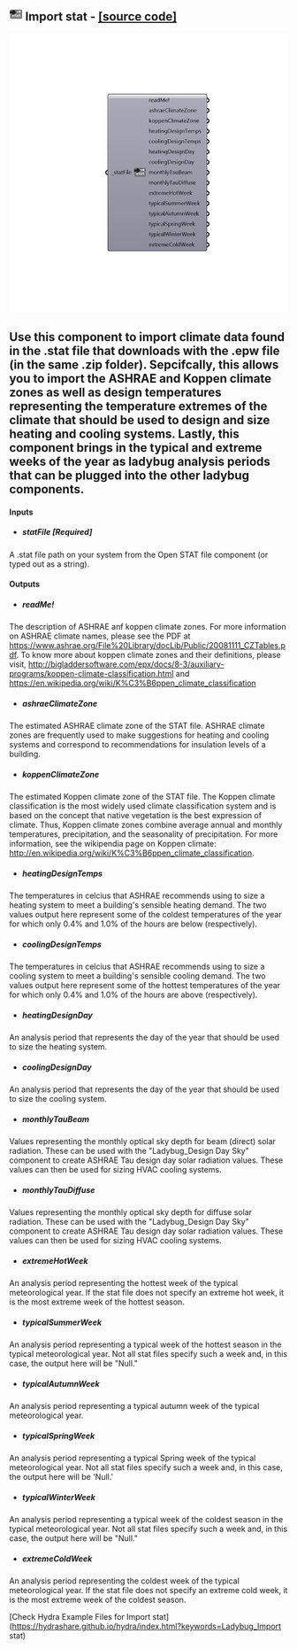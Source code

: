## ![](../../images/icons/Import_stat.png) Import stat - [[source code]](https://github.com/mostaphaRoudsari/ladybug/tree/master/src/Ladybug_Import%20stat.py)

![](../../images/components/Import_stat.png)

Use this component to import climate data found in the .stat file that downloads with the .epw file (in the same .zip folder).
 Sepcifcally, this allows you to import the ASHRAE and Koppen climate zones as well as design temperatures representing the temperature extremes of the climate that should be used to design and size heating and cooling systems.
 Lastly, this component brings in the typical and extreme weeks of the year as ladybug analysis periods that can be plugged into the other ladybug components.
 -
 

#### Inputs
* ##### statFile [Required]
A .stat file path on your system from the Open STAT file component (or typed out as a string).

#### Outputs
* ##### readMe!
The description of ASHRAE anf koppen climate zones. For more information on ASHRAE climate names, please see the PDF at https://www.ashrae.org/File%20Library/docLib/Public/20081111_CZTables.pdf. To know more about koppen climate zones and their definitions, please visit, http://bigladdersoftware.com/epx/docs/8-3/auxiliary-programs/koppen-climate-classification.html and https://en.wikipedia.org/wiki/K%C3%B6ppen_climate_classification
* ##### ashraeClimateZone
The estimated ASHRAE climate zone of the STAT file.  ASHRAE climate zones are frequently used to make suggestions for heating and cooling systems and correspond to recommendations for insulation levels of a building.
* ##### koppenClimateZone
The estimated Koppen climate zone of the STAT file.  The Koppen climate classification is the most widely used climate classification system and is based on the concept that native vegetation is the best expression of climate. Thus, Koppen climate zones combine average annual and monthly temperatures, precipitation, and the seasonality of precipitation.  For more information, see the wikipendia page on Koppen climate: http://en.wikipedia.org/wiki/K%C3%B6ppen_climate_classification.
* ##### heatingDesignTemps
The temperatures in celcius that ASHRAE recommends using to size a heating system to meet a building's sensible heating demand.  The two values output here represent some of the coldest temperatures of the year for which only 0.4% and 1.0% of the hours are below (respectively).
* ##### coolingDesignTemps
The temperatures in celcius that ASHRAE recommends using to size a cooling system to meet a building's sensible cooling demand.  The two values output here represent some of the hottest temperatures of the year for which only 0.4% and 1.0% of the hours are above (respectively).
* ##### heatingDesignDay
An analysis period that represents the day of the year that should be used to size the heating system.
* ##### coolingDesignDay
An analysis period that represents the day of the year that should be used to size the cooling system.
* ##### monthlyTauBeam
Values representing the monthly optical sky depth for beam (direct) solar radiation.  These can be used with the "Ladybug_Design Day Sky" component to create ASHRAE Tau design day solar radiation values.  These values can then be used for sizing HVAC cooling systems.
* ##### monthlyTauDiffuse
Values representing the monthly optical sky depth for diffuse solar radiation.  These can be used with the "Ladybug_Design Day Sky" component to create ASHRAE Tau design day solar radiation values.  These values can then be used for sizing HVAC cooling systems.
* ##### extremeHotWeek
An analysis period representing the hottest week of the typical meteorological year.  If the stat file does not specify an extreme hot week, it is the most extreme week of the hottest season.
* ##### typicalSummerWeek
An analysis period representing a typical week of the hottest season in the typical meteorological year.  Not all stat files specify such a week and, in this case, the output here will be "Null."
* ##### typicalAutumnWeek
An analysis period representing a typical autumn week of the typical meteorological year.
* ##### typicalSpringWeek
An analysis period representing a typical Spring week of the typical meteorological year.  Not all stat files specify such a week and, in this case, the output here will be 'Null.'
* ##### typicalWinterWeek
An analysis period representing a typical week of the coldest season in the typical meteorological year.  Not all stat files specify such a week and, in this case, the output here will be "Null."
* ##### extremeColdWeek
An analysis period representing the coldest week of the typical meteorological year.  If the stat file does not specify an extreme cold week, it is the most extreme week of the coldest season.


[Check Hydra Example Files for Import stat](https://hydrashare.github.io/hydra/index.html?keywords=Ladybug_Import stat)